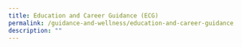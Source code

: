 ```yaml
---
title: Education and Career Guidance (ECG)
permalink: /guidance-and-wellness/education-and-career-guidance
description: ""
---
```

